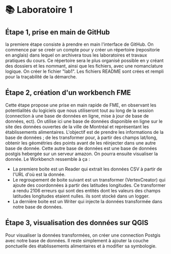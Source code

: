 # **📚 Laboratoire 1**
## **Étape 1, prise en main de GitHub**
la premiere étape consiste à prendre en main l'interface de GitHub. On commence par se creér un compte pour y créer un répertoire (repositorie en anglais) dans lequel on archivera tous les laboratoires et travaux pratiques du cours. Ce répertoire sera le plus organisé possible en y créant des dossiers et les nommant, ainsi que les fichiers, avec une nomanclature logique. On créer le fichier "lab1". Les fichiers README sont crées et rempli pour la traçabilité de la démarche.

## **Étape 2, création d'un workbench FME**
Cette étape propose une prise en main rapide de FME, en observant les potentialités du logiciels que nous utiliseront tout au long de la session (connection à une base de données en ligne, mise à jour de base de données, ect). On utilise ici une base de données disponible en ligne sur le site des données ouvertes de la ville de Montréal et représentant les établissements alimentaires. L'objectif est de prendre les informations de la base de données ; de les transformer pour, à partir des champs lat/long, obtenir les géométries des points avant de les réinjecter dans une autre base de donnée. Cette autre base de données est une base de données postgis hebergée sur un serveur amazon. On pourra ensuite visualiser la donnée.
Le Workbench ressemble à ça :
- La premiere boite est un Reader qui extrait les données CSV à partir de l'URL d'où est la donnée.
- Le regroupement de boite suivant est un transformer (VertexCreator) qui ajoute des coordonnées à partir des latitudes longitudes. Ce transformer a rendu 2106 erreurs qui sont des entités dont les valeurs des champs latitudes longitudes etaient nulles. ils sont stocké dans un logger.
- La dernière boite est un Writer qui injecte la données transformée dans notre base de données.

## **Étape 3, visualisation des données sur QGIS**
Pour visualiser la données transformées, on créer une connection Postgis avec notre base de données. Il reste simplement à ajouter la couche ponctuelle des établissements alimentaires et à modifier sa symbologie.
